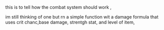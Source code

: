 
this is to tell how the combat system should work ,

im still thinking of one but rn a simple function wit a damage formula that uses crit chanc,base damage, strentgh stat, and level of item,